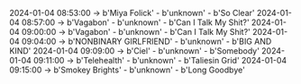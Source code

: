 2024-01-04 08:53:00 -> b'Miya Folick' - b'unknown' - b'So Clear'
2024-01-04 08:57:00 -> b'Vagabon' - b'unknown' - b'Can I Talk My Shit?'
2024-01-04 09:00:00 -> b'Vagabon' - b'unknown' - b'Can I Talk My Shit?'
2024-01-04 09:04:00 -> b'NONBINARY GIRLFRIEND' - b'unknown' - b'BIG AND KIND'
2024-01-04 09:09:00 -> b'Ciel' - b'unknown' - b'Somebody'
2024-01-04 09:11:00 -> b'Telehealth' - b'unknown' - b'Taliesin Grid'
2024-01-04 09:15:00 -> b'Smokey Brights' - b'unknown' - b'Long Goodbye'
